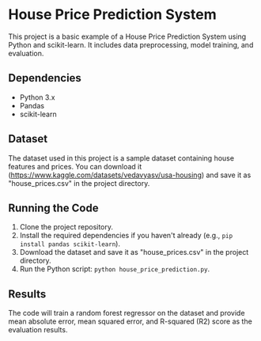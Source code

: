 # House Price Prediction System

This project is a basic example of a House Price Prediction System using Python and scikit-learn. It includes data preprocessing, model training, and evaluation.

## Dependencies

- Python 3.x
- Pandas
- scikit-learn

## Dataset

The dataset used in this project is a sample dataset containing house features and prices. You can download it (https://www.kaggle.com/datasets/vedavyasv/usa-housing) and save it as "house_prices.csv" in the project directory.

## Running the Code

1. Clone the project repository.
2. Install the required dependencies if you haven't already (e.g., `pip install pandas scikit-learn`).
3. Download the dataset and save it as "house_prices.csv" in the project directory.
4. Run the Python script: `python house_price_prediction.py`.

## Results

The code will train a random forest regressor on the dataset and provide mean absolute error, mean squared error, and R-squared (R2) score as the evaluation results.

